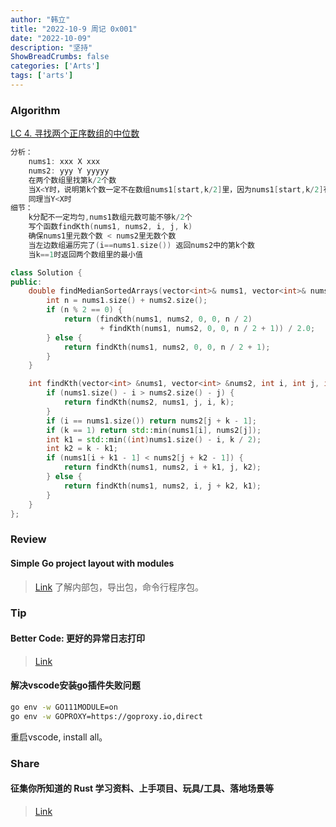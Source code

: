 ```yaml
---
author: "韩立"
title: "2022-10-9 周记 0x001"
date: "2022-10-09"
description: "坚持"
ShowBreadCrumbs: false
categories: ['Arts']
tags: ['arts']
---
```


### Algorithm 
[LC 4. 寻找两个正序数组的中位数](https://leetcode.cn/problems/median-of-two-sorted-arrays/)
```go
分析：
    nums1: xxx X xxx
    nums2: yyy Y yyyyy
    在两个数组里找第k/2个数
    当X<Y时，说明第k个数一定不在数组nums1[start,k/2]里，因为nums1[start,k/2]有个k/2个数都小于Y，加上nums2[start,k/2 - 1]的个数才有k-1个数。
    同理当Y<X时
细节：
    k分配不一定均匀,nums1数组元数可能不够k/2个
    写个函数findKth(nums1, nums2, i, j, k)
    确保nums1里元数个数 < nums2里无数个数
    当左边数组遍历完了(i==nums1.size()) 返回nums2中的第k个数
    当k==1时返回两个数组里的最小值
```
```c++
class Solution {
public:
    double findMedianSortedArrays(vector<int>& nums1, vector<int>& nums2) {
        int n = nums1.size() + nums2.size();
        if (n % 2 == 0) {
            return (findKth(nums1, nums2, 0, 0, n / 2)
                    + findKth(nums1, nums2, 0, 0, n / 2 + 1)) / 2.0;
        } else {
            return findKth(nums1, nums2, 0, 0, n / 2 + 1);
        }
    }

    int findKth(vector<int> &nums1, vector<int> &nums2, int i, int j, int k) {
        if (nums1.size() - i > nums2.size() - j) {
            return findKth(nums2, nums1, j, i, k);
        }
        if (i == nums1.size()) return nums2[j + k - 1];
        if (k == 1) return std::min(nums1[i], nums2[j]);
        int k1 = std::min((int)nums1.size() - i, k / 2);
        int k2 = k - k1;
        if (nums1[i + k1 - 1] < nums2[j + k2 - 1]) {
            return findKth(nums1, nums2, i + k1, j, k2);
        } else {
            return findKth(nums1, nums2, i, j + k2, k1);
        }
    }
};
```
### Review 
#### Simple Go project layout with modules
> [Link](https://eli.thegreenplace.net/2019/simple-go-project-layout-with-modules/)
了解内部包，导出包，命令行程序包。

### Tip
#### Better Code: 更好的异常日志打印
> [Link](https://wklken.me/posts/2022/01/16/better-code-2-logging.html)

#### 解决vscode安装go插件失败问题
```sh
go env -w GO111MODULE=on
go env -w GOPROXY=https://goproxy.io,direct
```
重启vscode, install all。

### Share 
#### 征集你所知道的 Rust 学习资料、上手项目、玩具/工具、落地场景等
> [Link](https://0xffff.one/d/1348-zheng-ji-ni-suo-zhi-dao-de-rust-xue)